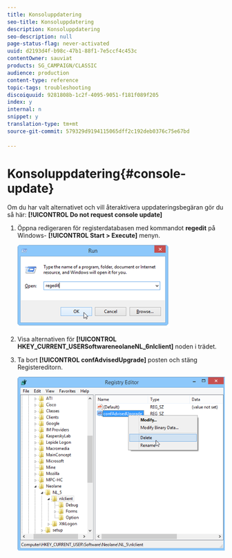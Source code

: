 ```yaml
---
title: Konsoluppdatering
seo-title: Konsoluppdatering
description: Konsoluppdatering
seo-description: null
page-status-flag: never-activated
uuid: d2193d4f-b98c-47b1-88f1-7e5ccf4c453c
contentOwner: sauviat
products: SG_CAMPAIGN/CLASSIC
audience: production
content-type: reference
topic-tags: troubleshooting
discoiquuid: 9281808b-1c2f-4095-9051-f181f089f205
index: y
internal: n
snippet: y
translation-type: tm+mt
source-git-commit: 579329d9194115065dff2c192deb0376c75e67bd

---
```



# Konsoluppdatering{#console-update}

Om du har valt alternativet och vill återaktivera uppdateringsbegäran gör du så här: **[!UICONTROL Do not request console update]**

1. Öppna redigeraren för registerdatabasen med kommandot **regedit** på Windows- **[!UICONTROL Start > Execute]** menyn.

   ![](assets/ncs_console_update_1.png)

1. Visa alternativen för **[!UICONTROL HKEY_CURRENT_USERSoftwareneolaneNL_6nlclient]** noden i trädet.
1. Ta bort **[!UICONTROL confAdvisedUpgrade]** posten och stäng Registereditorn.

   ![](assets/ncs_console_update_2.png)

